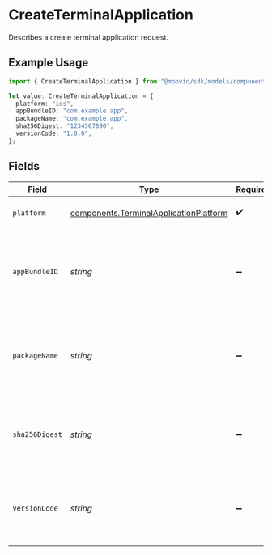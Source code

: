 # CreateTerminalApplication

Describes a create terminal application request.

## Example Usage

```typescript
import { CreateTerminalApplication } from "@moovio/sdk/models/components";

let value: CreateTerminalApplication = {
  platform: "ios",
  appBundleID: "com.example.app",
  packageName: "com.example.app",
  sha256Digest: "1234567890",
  versionCode: "1.0.0",
};
```

## Fields

| Field                                                                                            | Type                                                                                             | Required                                                                                         | Description                                                                                      | Example                                                                                          |
| ------------------------------------------------------------------------------------------------ | ------------------------------------------------------------------------------------------------ | ------------------------------------------------------------------------------------------------ | ------------------------------------------------------------------------------------------------ | ------------------------------------------------------------------------------------------------ |
| `platform`                                                                                       | [components.TerminalApplicationPlatform](../../models/components/terminalapplicationplatform.md) | :heavy_check_mark:                                                                               | Platform of the terminal application.                                                            | ios                                                                                              |
| `appBundleID`                                                                                    | *string*                                                                                         | :heavy_minus_sign:                                                                               | The app bundle identifier of the terminal application. Required if platform is ios.              |                                                                                                  |
| `packageName`                                                                                    | *string*                                                                                         | :heavy_minus_sign:                                                                               | The app package name of the terminal application. Required if platform is android.               |                                                                                                  |
| `sha256Digest`                                                                                   | *string*                                                                                         | :heavy_minus_sign:                                                                               | The app version of the terminal application. Required if paltform is android.                    |                                                                                                  |
| `versionCode`                                                                                    | *string*                                                                                         | :heavy_minus_sign:                                                                               | The app version of the terminal application. Required if platform is android.                    |                                                                                                  |